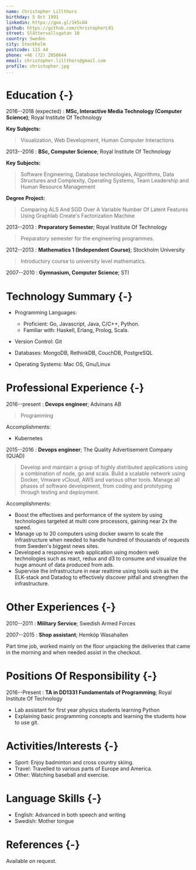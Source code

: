 ```yaml
---
name: Christopher Lillthors
birthday: 5 Oct 1991
linkedin: https://goo.gl/1k5cO4
github: https://github.com/christopherL91
street: Slåttervallsgatan 10
country: Sweden
city: Stockholm
postcode: 115 44
phone: +46 (72) 2850644
email: christopher.lillthors@gmail.com
profile: christopher.jpg
...
```


#   Education {-}

2016--2018 (expected)
:   **MSc, Interactive Media Technology (Computer Science)**; Royal Institute Of Technology

**Key Subjects:**

> Visualization, Web Development, Human Computer Interactions

2013--2016
:   **BSc, Computer Science**; Royal Institute Of Technology

**Key Subjects:**

> Software Engineering, Database technologies, Algorithms, Data Structures and
> Complexity, Operating Systems, Team Leadership and Human Resource Management

**Degree Project:**

> Comparing ALS And SGD Over A Variable Number Of Latent Features Using
> Graphlab Create's Factorization Machine

2013--2013
:   **Preparatory Semester**; Royal Institute Of Technology

> Preparatory semester for the engineering programmes.

2012--2013
:   **Mathematics 1 (Independent Course)**; Stockholm University

> Introductory course to university level mathematics.

2007--2010
:   **Gymnasium, Computer Science**; STI

#   Technology Summary {-}

*   Programming Languages:

    *   Proficient: Go, Javascript, Java, C/C++, Python.
    *   Familiar with: Haskell, Erlang, Prolog, Scala.

*   Version Control: Git
*   Databases: MongoDB, RethinkDB, CouchDB, PostgreSQL
*   Operating Systems: Mac OS, Gnu/Linux

#   Professional Experience {-}

2016--present
:   **Devops engineer**; Advinans AB

> Programming

Accomplishments:

*   Kubernetes

2015--2016
:   **Devops engineer**; The Quality Advertisement Company (QUAD)

> Develop and maintain a group of highly distributed applications using a combination of
> node, go and scala.
> Build a scalable network using Docker, Vmware vCloud, AWS and various other tools.
> Manage all phases of software development, from coding and prototyping through
> testing and deployment.

Accomplishments:

*   Boost the effectives and performance of the system by using technologies
    targeted at multi core processors, gaining near 2x the speed.
*   Manage up to 20 computers using docker swarm to scale the infrastructure
    when needed to handle hundred of thousands of requests from Sweden's biggest news sites.
*   Developed a responsive web application using modern web technologies such as react,
    redux and d3 to consume and visualize the huge amount of data produced from
    ads.
*   Supervise the infrastructure in near realtime using tools such as the ELK-stack
    and Datadog to effectively discover pitfall and strengthen the infrastructure.

#   Other Experiences {-}

2010--2011
:   **Military Service**; Swedish Armed Forces

2007--2015
:   **Shop assistant**; Hemköp Wasahallen

Part time job, worked mainly on the floor unpacking the deliveries that came
in the morning and when needed assist in the checkout.

#   Positions Of Responsibility {-}

2016--Present
:   **TA in DD1331 Fundamentals of Programming**; Royal Institute Of Technology

*   Lab assistant for first year physics students learning Python
*   Explaining basic programming concepts and learning the students
    how to use git.

#   Activities/Interests {-}

*   Sport: Enjoy badminton and cross country skiing.
*   Travel: Travelled to various parts of Europe and America.
*   Other: Watching baseball and exercise.

#   Language Skills {-}

*   English: Advanced in both speech and writing
*   Swedish: Mother tongue

#   References {-}

Available on request.
